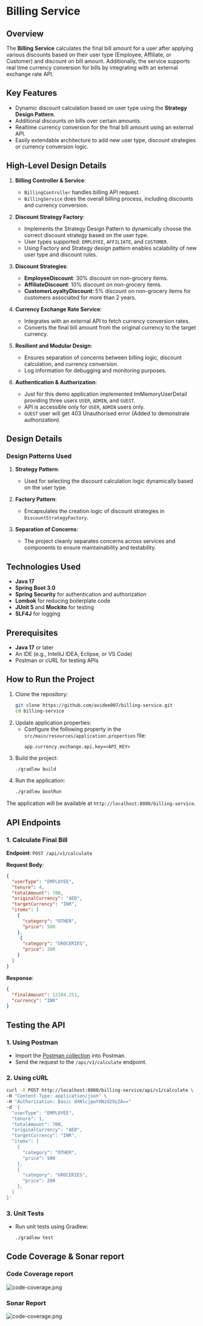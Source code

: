 # Billing Service

## Overview
The **Billing Service** calculates the final bill amount for a user after applying various discounts based on their user type (Employee, Affiliate, or Customer) and discount on bill amount. Additionally, the service supports real time currency conversion for bills by integrating with an external exchange rate API.

## Key Features
- Dynamic discount calculation based on user type using the **Strategy Design Pattern**.
- Additional discounts on bills over certain amounts.
- Realtime currency conversion for the final bill amount using an external API.
- Easily extendable architecture to add new user type, discount strategies or currency conversion logic.

## High-Level Design Details
1. **Billing Controller & Service**:
   -  `BillingController` handles billing API request.
   -  `BillingService`  does the overall billing process, including discounts and currency conversion.
   
2. **Discount Strategy Factory**:
    - Implements the Strategy Design Pattern to dynamically choose the correct discount strategy based on the user type.
    - User types supported: `EMPLOYEE`, `AFFILIATE`, and `CUSTOMER`.
    - Using Factory and Strategy design pattern enables scalability of new user type and discount rules.

3. **Discount Strategies**:
    - **EmployeeDiscount**: 30% discount on non-grocery items.
    - **AffiliateDiscount**: 10% discount on non-grocery items.
    - **CustomerLoyaltyDiscount**: 5% discount on non-grocery items for customers associated for more than 2 years.

4. **Currency Exchange Rate Service**:
    - Integrates with an external API to fetch currency conversion rates.
    - Converts the final bill amount from the original currency to the target currency.

5. **Resilient and Modular Design**:
    - Ensures separation of concerns between billing logic, discount calculation, and currency conversion.
    - Log information for debugging and monitoring purposes.

6. **Authentication & Authorization**:
   - Just for this demo application implemented ImMemoryUserDetail providing three users `USER`, `ADMIN`, and `GUEST`.
   - API is accessible only for `USER`, `ADMIN` users only. 
   - `GUEST` user will get 403 Unauthorised error (Added to demonstrate authorization).

## Design Details

### Design Patterns Used

1. **Strategy Pattern**:
   - Used for selecting the discount calculation logic dynamically based on the user type.

2. **Factory Pattern**:
   - Encapsulates the creation logic of discount strategies in `DiscountStrategyFactory`.

3. **Separation of Concerns**:
   - The project cleanly separates concerns across services and components to ensure maintainability and testability.

## Technologies Used
- **Java 17**
- **Spring Boot 3.0**
- **Spring Security** for authentication and authorization
- **Lombok** for reducing boilerplate code
- **JUnit 5** and **Mockito** for testing
- **SLF4J** for logging

## Prerequisites
- **Java 17** or later
- An IDE (e.g., IntelliJ IDEA, Eclipse, or VS Code)
- Postman or cURL for testing APIs

## How to Run the Project
1. Clone the repository:
   ```bash
   git clone https://github.com/avidee007/billing-service.git
   cd billing-service
   ```
2. Update application properties:
    - Configure the following property in the `src/main/resources/application.properties` file:
      ```properties
      app.currency.exchange.api.key=<API_KEY>
      ```
3. Build the project:
   ```bash
   ./gradlew build
   ```
4. Run the application:
   ```bash
   ./gradlew bootRun
   ```
   
The application will be available at `http://localhost:8080/billing-service`.

## API Endpoints

### 1. Calculate Final Bill
**Endpoint**: `POST /api/v1/calculate`

**Request Body**:
```json
{
  "userType": "EMPLOYEE",
  "tenure": 4,
  "totalAmount": 700,
  "originalCurrency": "AED",
  "targetCurrency": "INR",
  "items": [
    {
      "category": "OTHER",
      "price": 500
    },
     {
      "category": "GROCERIES",
      "price": 200
    }
  ]
}
```

**Response**:
```json
{
  "finalAmount": 12104.251,
  "currency": "INR"
}
```

## Testing the API

### 1. Using Postman
- Import the [Postman collection](postman/BillingServiceAPI.postman_collection.json) into Postman.
- Send the request to the `/api/v1/calculate` endpoint.

### 2. Using cURL
```bash
curl -X POST http://localhost:8080/billing-service/api/v1/calculate \
-H "Content-Type: application/json" \
-H "Authorization: Basic dXNlcjpwYXNzd29yZA=="
-d '{
  "userType": "EMPLOYEE",
  "tenure": 1,
  "totalAmount": 700,
  "originalCurrency": "AED",
  "targetCurrency": "INR",
  "items": [
    {
      "category": "OTHER",
      "price": 500
    },
    {
      "category": "GROCERIES",
      "price": 200
    },
  ]
}'
```

### 3. Unit Tests
- Run unit tests using Gradlew:
  ```bash
  ./gradlew test
  ```
  
## Code Coverage & Sonar report

### Code Coverage report
![code-coverage.png](images/code.png)

### Sonar Report
![code-coverage.png](images/sonar.png)
  


